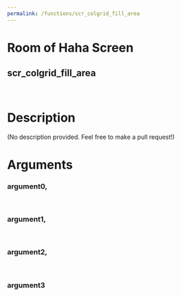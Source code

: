 ```yaml
---
permalink: /functions/scr_colgrid_fill_area
---
```

# Room of Haha Screen  
## scr_colgrid_fill_area  
&nbsp;  
# Description  
(No description provided. Feel free to make a pull request!) 
&nbsp;  
# Arguments
### argument0, 

&nbsp;  
### argument1, 

&nbsp;  
### argument2, 

&nbsp;  
### argument3

&nbsp;  


